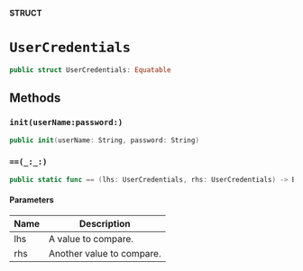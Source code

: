 **STRUCT**

# `UserCredentials`

```swift
public struct UserCredentials: Equatable
```

## Methods
### `init(userName:password:)`

```swift
public init(userName: String, password: String)
```

### `==(_:_:)`

```swift
public static func == (lhs: UserCredentials, rhs: UserCredentials) -> Bool
```

#### Parameters

| Name | Description |
| ---- | ----------- |
| lhs | A value to compare. |
| rhs | Another value to compare. |